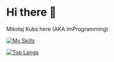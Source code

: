 # Hi there 👋

Mikołaj Kubś here (AKA lmProgramming)

[![My Skills](https://skillicons.dev/icons?i=python,cs,unity,dotnet,django,ts,cpp,powerbi)](https://skillicons.dev)

[![Top Langs](https://github-readme-stats.vercel.app/api/top-langs/?username=lmProgramming&hide=jupyter%20notebook%2Clatex%2Cshaderlab%2Ctex&layout=compact&theme=tokyonight&langs_count=6)](https://github.com/anuraghazra/github-readme-stats)
<!--
**lmProgramming/lmProgramming** is a ✨ _special_ ✨ repository because its `README.md` (this file) appears on your GitHub profile.

Here are some ideas to get you started:

- 🔭 I’m currently working on ...
- 🌱 I’m currently learning ...
- 👯 I’m looking to collaborate on ...
- 🤔 I’m looking for help with ...
- 💬 Ask me about ...
- 📫 How to reach me: ...
- 😄 Pronouns: ...
- ⚡ Fun fact: ...
-->
